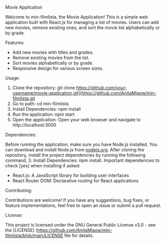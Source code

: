 Movie Application

Welcome to min-filmlista, the Movie Application! This is a simple web application built with React.js for managing a list of movies. Users can add new movies, remove existing ones, and sort the movie list alphabetically or by grade.

Features:
- Add new movies with titles and grades.
- Remove existing movies from the list.
- Sort movies alphabetically or by grade.
- Responsive design for various screen sizes.

Usage:
1. Clone the repository: git clone https://github.com/your-username/movie-application.git](https://github.com/AnitaMjaow/min-filmlista.git
2. Go to path: cd min-filmlista
3. Install Dependencies: npm install
4. Run the application: npm start
5. Open the application: Open your web browser and navigate to http://localhost:3000

Dependencies:

Before running the application, make sure you have Node.js installed. You can download and install Node.js from [nodejs.org](https://nodejs.org/).
After cloning the repository, install the project dependencies by running the following command, 3. Install Dependencies: npm install.
Important dependencies to check [yes] when installing if asked:

- React.js: A JavaScript library for building user interfaces
- React Router DOM: Declarative routing for React applications

Contributing:

Contributions are welcome! If you have any suggestions, bug fixes, or feature implementations, feel free to open an issue or submit a pull request.

License:

This project is licensed under the GNU General Public License v3.0 - see the [LICENSE] (https://github.com/AnitaMjaow/min-filmlista/blob/main/LICENSE file for details.
  
